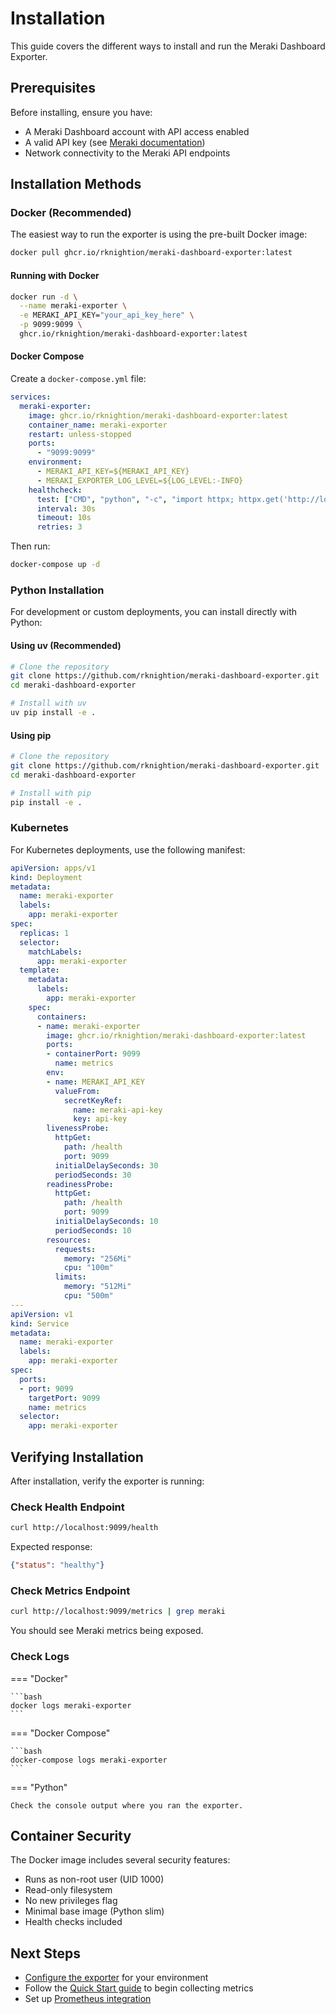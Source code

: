 # Installation

This guide covers the different ways to install and run the Meraki Dashboard Exporter.

## Prerequisites

Before installing, ensure you have:

- A Meraki Dashboard account with API access enabled
- A valid API key (see [Meraki documentation](https://documentation.meraki.com/General_Administration/Other_Topics/Cisco_Meraki_Dashboard_API))
- Network connectivity to the Meraki API endpoints

## Installation Methods

### Docker (Recommended)

The easiest way to run the exporter is using the pre-built Docker image:

```bash
docker pull ghcr.io/rknightion/meraki-dashboard-exporter:latest
```

#### Running with Docker

```bash
docker run -d \
  --name meraki-exporter \
  -e MERAKI_API_KEY="your_api_key_here" \
  -p 9099:9099 \
  ghcr.io/rknightion/meraki-dashboard-exporter:latest
```

#### Docker Compose

Create a `docker-compose.yml` file:

```yaml
services:
  meraki-exporter:
    image: ghcr.io/rknightion/meraki-dashboard-exporter:latest
    container_name: meraki-exporter
    restart: unless-stopped
    ports:
      - "9099:9099"
    environment:
      - MERAKI_API_KEY=${MERAKI_API_KEY}
      - MERAKI_EXPORTER_LOG_LEVEL=${LOG_LEVEL:-INFO}
    healthcheck:
      test: ["CMD", "python", "-c", "import httpx; httpx.get('http://localhost:9099/health').raise_for_status()"]
      interval: 30s
      timeout: 10s
      retries: 3
```

Then run:

```bash
docker-compose up -d
```

### Python Installation

For development or custom deployments, you can install directly with Python:

#### Using uv (Recommended)

```bash
# Clone the repository
git clone https://github.com/rknightion/meraki-dashboard-exporter.git
cd meraki-dashboard-exporter

# Install with uv
uv pip install -e .
```

#### Using pip

```bash
# Clone the repository
git clone https://github.com/rknightion/meraki-dashboard-exporter.git
cd meraki-dashboard-exporter

# Install with pip
pip install -e .
```

### Kubernetes

For Kubernetes deployments, use the following manifest:

```yaml
apiVersion: apps/v1
kind: Deployment
metadata:
  name: meraki-exporter
  labels:
    app: meraki-exporter
spec:
  replicas: 1
  selector:
    matchLabels:
      app: meraki-exporter
  template:
    metadata:
      labels:
        app: meraki-exporter
    spec:
      containers:
      - name: meraki-exporter
        image: ghcr.io/rknightion/meraki-dashboard-exporter:latest
        ports:
        - containerPort: 9099
          name: metrics
        env:
        - name: MERAKI_API_KEY
          valueFrom:
            secretKeyRef:
              name: meraki-api-key
              key: api-key
        livenessProbe:
          httpGet:
            path: /health
            port: 9099
          initialDelaySeconds: 30
          periodSeconds: 30
        readinessProbe:
          httpGet:
            path: /health
            port: 9099
          initialDelaySeconds: 10
          periodSeconds: 10
        resources:
          requests:
            memory: "256Mi"
            cpu: "100m"
          limits:
            memory: "512Mi"
            cpu: "500m"
---
apiVersion: v1
kind: Service
metadata:
  name: meraki-exporter
  labels:
    app: meraki-exporter
spec:
  ports:
  - port: 9099
    targetPort: 9099
    name: metrics
  selector:
    app: meraki-exporter
```

## Verifying Installation

After installation, verify the exporter is running:

### Check Health Endpoint

```bash
curl http://localhost:9099/health
```

Expected response:
```json
{"status": "healthy"}
```

### Check Metrics Endpoint

```bash
curl http://localhost:9099/metrics | grep meraki
```

You should see Meraki metrics being exposed.

### Check Logs

=== "Docker"

    ```bash
    docker logs meraki-exporter
    ```

=== "Docker Compose"

    ```bash
    docker-compose logs meraki-exporter
    ```

=== "Python"

    Check the console output where you ran the exporter.

## Container Security

The Docker image includes several security features:

- Runs as non-root user (UID 1000)
- Read-only filesystem
- No new privileges flag
- Minimal base image (Python slim)
- Health checks included

## Next Steps

- [Configure the exporter](configuration.md) for your environment
- Follow the [Quick Start guide](quickstart.md) to begin collecting metrics
- Set up [Prometheus integration](../integration/prometheus.md)

